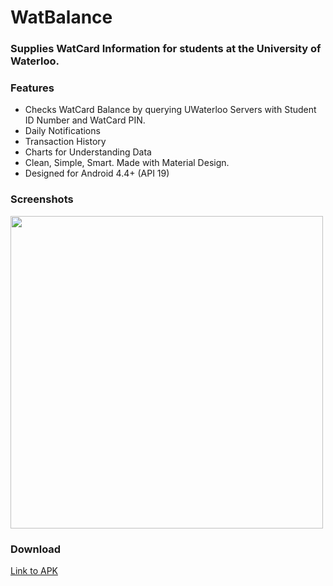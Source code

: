 # WatBalance
### Supplies WatCard Information for students at the University of Waterloo.

### Features
* Checks WatCard Balance by querying UWaterloo Servers with Student ID Number and WatCard PIN.
* Daily Notifications
* Transaction History
* Charts for Understanding Data
* Clean, Simple, Smart. Made with Material Design.
* Designed for Android 4.4+ (API 19)

### Screenshots
<img src="https://cloud.githubusercontent.com/assets/14666061/12201858/8666d632-b5f4-11e5-996a-bbe604645265.png" height=500>


### Download
<a href="http://1drv.ms/1J19FzS">Link to APK</a>

